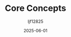 ---
title: "Core Concepts"
layout: single
date: 2025-06-01
categories: [Note]
tags: [Fundamental]
author: "ljf12825"
permalink: /posts/2025-09-04-Core Concepts/
---